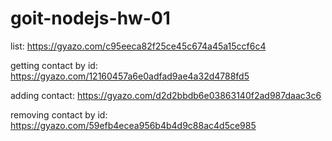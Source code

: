 # goit-nodejs-hw-01

list: https://gyazo.com/c95eeca82f25ce45c674a45a15ccf6c4

getting contact by id: https://gyazo.com/12160457a6e0adfad9ae4a32d4788fd5

adding contact: https://gyazo.com/d2d2bbdb6e03863140f2ad987daac3c6

removing contact by id: https://gyazo.com/59efb4ecea956b4b4d9c88ac4d5ce985
